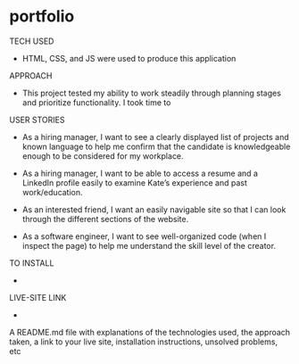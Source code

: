 # portfolio

TECH USED

- HTML, CSS, and JS were used to produce this application

APPROACH

- This project tested my ability to work steadily through planning stages and prioritize functionality. I took time to 

USER STORIES

- As a hiring manager, I want to see a clearly displayed list of projects and known language to help me confirm that the candidate is knowledgeable enough to be considered for my workplace.

- As a hiring manager, I want to be able to access a resume and a LinkedIn profile easily to examine Kate’s experience and past work/education.

- As an interested friend, I want an easily navigable site so that I can look through the different sections of the website.

- As a software engineer, I want to see well-organized code (when I inspect the page) to help me understand the skill level of the creator.

TO INSTALL

- 

LIVE-SITE LINK

- 
A README.md file with explanations of the technologies used, the approach taken, a link to your live site, installation instructions, unsolved problems, etc